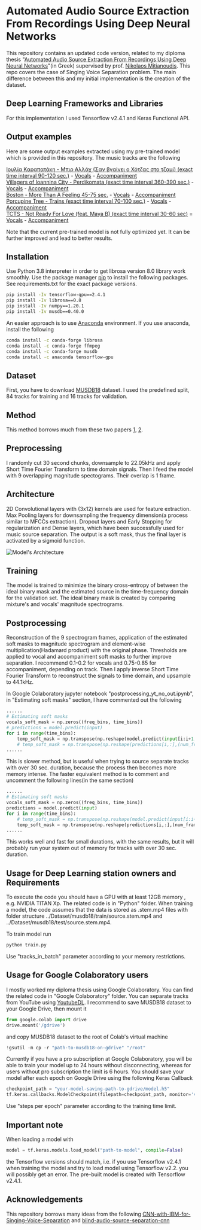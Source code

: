 # Automated Audio Source Extraction From Recordings Using Deep Neural Networks
This repository contains an updated code version, related to my diploma thesis "[Automated Audio Source Extraction From Recordings Using Deep Neural Networks](https://angelosbousis.azurewebsites.net/api/PdfFile?filePath=~%2Ffile%2Fthesis_angelos_bousis.pdf)"(in Greek) supervised by prof. [Nikolaos Mitianoudis](https://utopia.duth.gr/nmitiano/index.html). This repo covers the case of Singing Voice Separation problem. The main difference between this and my initial implementation is the creation of the dataset. 

## Deep Learning Frameworks and Libraries
For this implementation I used Tensorflow v2.4.1 and Keras Functional API.

## Output examples
Here are some output examples extracted using my pre-trained model which is provided in this repository. The music tracks are the following 

[Ιουλία Καραπατάκη - Μπιρ Αλλάχ (Σαν βγαίνει ο Χότζας στο τζαμί) (exact time interval 90-120 sec.)](https://www.youtube.com/watch?v=nv2rp5JCWj0) - [Vocals](https://drive.google.com/file/d/195HOyaQi12PSyn3J7ry-Bx7IEKuBjDfE/view?usp=sharing) - [Accompaniment](https://drive.google.com/file/d/1--TvTstFaiiHsO5zYySpYlGQy-5W5TAC/view?usp=sharing) <br />
[Villagers of Ioannina City - Perdikomata (exact time interval 360-390 sec.)](https://www.youtube.com/watch?v=MsCB4iocPJE) - [Vocals](https://drive.google.com/file/d/1-JkdoGPFZ5hy31A6OGR58o1mzWJfC3j5/view?usp=sharing) - [Accompaniment](https://drive.google.com/file/d/1-GNxHFLwEoq1GabRHUZXmWUqKftQxN2z/view?usp=sharing) <br />
[Boston - More Than A Feeling 45-75 sec.](https://www.youtube.com/watch?v=oR4uKcvQbGQ) - [Vocals](https://drive.google.com/file/d/1-EHxr9P_uSxp3YU9pnBZVcFJQDzJldzZ/view?usp=sharing) -  [Accompaniment](https://drive.google.com/file/d/1-7i-TyArhaqc4_fPO9JTMjeizufP4Og3/view?usp=sharing) <br />
[Porcupine Tree - Trains (exact time interval 70-100 sec.)](https://www.youtube.com/watch?v=0UHwkfhwjsk) - [Vocals](https://drive.google.com/file/d/1-2kXKGhOGIGsA0_fMqNGdaDp_DhtzrKn/view?usp=sharing) - [Accompaniment](https://drive.google.com/file/d/1-024Sv4KaZupkpTupty80E7c7pl07HWZ/view?usp=sharing)  <br />
[TCTS - Not Ready For Love (feat. Maya B) (exact time interval 30-60 sec)](https://www.youtube.com/watch?v=kQY6dzXLBnI) = [Vocals](https://drive.google.com/file/d/1-LA2KWoOSfxzTPEe0cUdulYoEhrpVJAK/view?usp=sharing) - [Accompaniment](https://drive.google.com/file/d/1-L7lJbzqmcu1blbqnPKVfEoDYA1RnVww/view?usp=sharing) <br />

Note that the current pre-trained model is not fully optimized yet. It can be further improved and lead to better results.


## Installation
Use Python 3.8 interpreter in order to get librosa version 8.0 library work smoothly. Use the package manager [pip](https://pip.pypa.io/en/stable/) to install the following packages. See requirements.txt for the exact package versions.
```bash
pip install -Iv tensorflow-gpu==2.4.1
pip install -Iv librosa==0.8
pip install -Iv numpy==1.20.1
pip install -Iv musdb==0.40.0
```
An easier approach is to use [Anaconda](https://www.anaconda.com/) environment. If you use anaconda, install the following
```bash
conda install -c conda-forge librosa
conda install -c conda-forge ffmpeg
conda install -c conda-forge musdb
conda install -c anaconda tensorflow-gpu 
```

## Dataset
First, you have to download [MUSDB18](https://sigsep.github.io/datasets/musdb.html) dataset. I used the predefined split, 84 tracks for training and 16 tracks for validation.

## Method
This method borrows much from these two papers [1](https://pdfs.semanticscholar.org/41f0/973c0777f6da3b47fa035aa0bc071c8f02f8.pdf?_ga=2.214795095.1524381320.1605807192-246561933.1601815407), [2](https://arxiv.org/pdf/1812.01278.pdf). 

## Preprocessing
I randomly cut 30 second chunks, downsample to 22.05kHz and apply Short Time Fourier Transform to time domain signals. Then I feed the model with 9 overlapping magnitude spectograms. Their overlap is 1 frame.

## Architecture
2D Convolutional layers with (3x12) kernels are used for feature extraction. Max Pooling layers for downsampling the frequency dimension(a process similar to MFCCs extraction). Dropout layers and Early Stopping for regularization and Dense layers, which have been successfully used for music source separation. The output is a soft mask, thus the final layer is activated by a sigmoid function.

![Model's Architecture](https://github.com/gelobs/Automated-Audio-Source-Extraction-From-Recordings-Using-Deep-Neural-Networks/blob/master/img/architecture.png?raw=true)

## Training
The model is trained to minimize the binary cross-entropy of between the ideal binary mask and the estimated source in the time-frequency domain for the validation set. The ideal binary mask is created by comparing mixture's and vocals' magnitude spectrograms. 

## Postprocessing
Reconstruction of the 9 spectrogram frames, application of the estimated soft masks to magnitude spectrogram and element-wise multiplication(Hadamard product) with the original phase. Thresholds are applied to vocal and accompaniment soft masks to further improve separation. I recommend 0.1-0.2 for vocals and 0.75-0.85 for accompaniment, depending on track. Then I apply inverse Short Time Fourier Transform to reconstruct the signals to time domain, and upsample to 44.1kHz.

In Google Colaboratory jupyter notebook "postprocessing_yt_no_out.ipynb", in "Estimating soft masks" section, I have commented out the following
```python
......
# Estimating soft masks
vocals_soft_mask = np.zeros((freq_bins, time_bins))
# predictions = model.predict(input)
for i in range(time_bins):
    temp_soft_mask = np.transpose(np.reshape(model.predict(input[i:i+1,:]), (num_frames, freq_bins)))
    # temp_soft_mask = np.transpose(np.reshape(predictions[i,:],(num_frames, freq_bins)))
......
```
This is slower method, but is useful when trying to source separate tracks with over 30 sec. duration, because the process then becomes more memory intense. The faster equivalent method is to comment and uncomment the following lines(in the same section)
```python
......
# Estimating soft masks
vocals_soft_mask = np.zeros((freq_bins, time_bins))
predictions = model.predict(input)
for i in range(time_bins):
    # temp_soft_mask = np.transpose(np.reshape(model.predict(input[i:i+1,:]), (num_frames, freq_bins)))
    temp_soft_mask = np.transpose(np.reshape(predictions[i,:],(num_frames, freq_bins)))
......
```
This works well and fast for small durations, with the same results, but it will probably run your system out of memory for tracks with over 30 sec. duration.

## Usage for Deep Learning station owners and Requirements
To execute the code you should have a GPU with at least 12GB memory , e.g. NVIDIA TITAN Xp. The related code is in "Python" folder. When training a model, the code assumes that the data is stored as .stem.mp4 files with folder structure ../Dataset/musdb18/train/source.stem.mp4 and ../Dataset/musdb18/test/source.stem.mp4.

To train model run
```bash
python train.py
```

Use "tracks_in_batch" parameter according to your memory restrictions.
 
## Usage for Google Colaboratory users
I mostly worked my diploma thesis using Google Colaboratory. You can find the related code in "Google Colaboratory" folder. You can separate tracks from YouTube using [YoutubeDL](https://github.com/ytdl-org/youtube-dl). I recommend to save MUSDB18 dataset to your Google Drive, then mount it 

```python
from google.colab import drive
drive.mount('/gdrive')
```
and copy MUSDB18 dataset to the root of Colab's virtual machine
```python
!gsutil -m cp -r "path-to-musdb18-on-gdrive" "/root"
```
Currently if you have a pro subscription at Google Colaboratory, you will be able to train your model up to 24 hours without disconnecting, whereas for users without pro subscription the limit is 6 hours. You should save your model after each epoch on Google Drive using the following Keras Callback
```python
checkpoint_path = "your-model-saving-path-to-gdrive/model.h5"
tf.keras.callbacks.ModelCheckpoint(filepath=checkpoint_path, monitor='val_binary_crossentropy',verbose=1, save_best_only=True, mode='min')
```
Use "steps per epoch" parameter according to the training time limit.

## Important note
When loading a model with
```python
model = tf.keras.models.load_model("path-to-model", compile=False)
```
the Tensorflow versions should match, i.e. if you use Tensorflow v2.4.1 when training the model and try to load model using Tensorflow v2.2. you will possibly get an error. The pre-built model is created with Tensorflow v2.4.1.

## Acknowledgements
This repository borrows many ideas from the following
[CNN-with-IBM-for-Singing-Voice-Separation](https://github.com/EdwardLin2014/CNN-with-IBM-for-Singing-Voice-Separation) and [blind-audio-source-separation-cnn](https://github.com/ivasique/blind-audio-source-separation-cnn)

